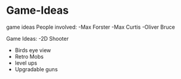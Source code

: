 # Game-Ideas
game ideas
People involved:
-Max Forster
-Max Curtis
-Oliver Bruce

Game Ideas:
-2D Shooter
  - Birds eye view
  - Retro Mobs
  - level ups
  - Upgradable guns
